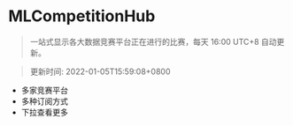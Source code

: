 # MLCompetitionHub

> 一站式显示各大数据竞赛平台正在进行的比赛，每天 16:00 UTC+8 自动更新。
  
> 更新时间: 2022-01-05T15:59:08+0800 

* 多家竞赛平台
* 多种订阅方式
* 下拉查看更多